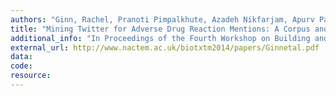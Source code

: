 ```yaml
---
authors: "Ginn, Rachel, Pranoti Pimpalkhute, Azadeh Nikfarjam, Apurv Patki, Karen O’Connor, Abeed Sarker, Karen Smith, and Graciela Gonzalez"
title: "Mining Twitter for Adverse Drug Reaction Mentions: A Corpus and Classification Benchmark."
additional_info: "In Proceedings of the Fourth Workshop on Building and Evaluating Resources for Health and Biomedical Text Processing (BioTxtM-2014). 2014; 1-8. Reykjavik, Iceland."
external_url: http://www.nactem.ac.uk/biotxtm2014/papers/Ginnetal.pdf
data:
code:                                           
resource:
---
```

